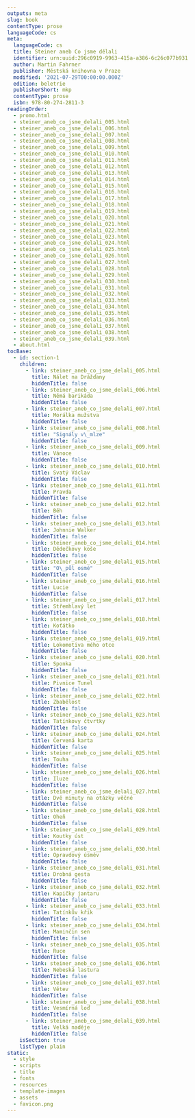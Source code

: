 ```yaml
---
outputs: meta
slug: book
contentType: prose
languageCode: cs
meta:
  languageCode: cs
  title: Steiner aneb Co jsme dělali
  identifier: urn:uuid:296c0919-9963-415a-a386-6c26c077b931
  author: Martin Fahrner
  publisher: Městská knihovna v Praze
  modified: '2021-07-29T00:00:00.000Z'
  edition: beletrie
  publisherShort: mkp
  contentType: prose
  isbn: 978-80-274-2811-3
readingOrder:
  - promo.html
  - steiner_aneb_co_jsme_delali_005.html
  - steiner_aneb_co_jsme_delali_006.html
  - steiner_aneb_co_jsme_delali_007.html
  - steiner_aneb_co_jsme_delali_008.html
  - steiner_aneb_co_jsme_delali_009.html
  - steiner_aneb_co_jsme_delali_010.html
  - steiner_aneb_co_jsme_delali_011.html
  - steiner_aneb_co_jsme_delali_012.html
  - steiner_aneb_co_jsme_delali_013.html
  - steiner_aneb_co_jsme_delali_014.html
  - steiner_aneb_co_jsme_delali_015.html
  - steiner_aneb_co_jsme_delali_016.html
  - steiner_aneb_co_jsme_delali_017.html
  - steiner_aneb_co_jsme_delali_018.html
  - steiner_aneb_co_jsme_delali_019.html
  - steiner_aneb_co_jsme_delali_020.html
  - steiner_aneb_co_jsme_delali_021.html
  - steiner_aneb_co_jsme_delali_022.html
  - steiner_aneb_co_jsme_delali_023.html
  - steiner_aneb_co_jsme_delali_024.html
  - steiner_aneb_co_jsme_delali_025.html
  - steiner_aneb_co_jsme_delali_026.html
  - steiner_aneb_co_jsme_delali_027.html
  - steiner_aneb_co_jsme_delali_028.html
  - steiner_aneb_co_jsme_delali_029.html
  - steiner_aneb_co_jsme_delali_030.html
  - steiner_aneb_co_jsme_delali_031.html
  - steiner_aneb_co_jsme_delali_032.html
  - steiner_aneb_co_jsme_delali_033.html
  - steiner_aneb_co_jsme_delali_034.html
  - steiner_aneb_co_jsme_delali_035.html
  - steiner_aneb_co_jsme_delali_036.html
  - steiner_aneb_co_jsme_delali_037.html
  - steiner_aneb_co_jsme_delali_038.html
  - steiner_aneb_co_jsme_delali_039.html
  - about.html
tocBase:
  - id: section-1
    children:
      - link: steiner_aneb_co_jsme_delali_005.html
        title: Nálet na Drážďany
        hiddenTitle: false
      - link: steiner_aneb_co_jsme_delali_006.html
        title: Němá barikáda
        hiddenTitle: false
      - link: steiner_aneb_co_jsme_delali_007.html
        title: Morálka mužstva
        hiddenTitle: false
      - link: steiner_aneb_co_jsme_delali_008.html
        title: "Signály v\_mlze"
        hiddenTitle: false
      - link: steiner_aneb_co_jsme_delali_009.html
        title: Vánoce
        hiddenTitle: false
      - link: steiner_aneb_co_jsme_delali_010.html
        title: Svatý Václav
        hiddenTitle: false
      - link: steiner_aneb_co_jsme_delali_011.html
        title: Pravda
        hiddenTitle: false
      - link: steiner_aneb_co_jsme_delali_012.html
        title: Běh
        hiddenTitle: false
      - link: steiner_aneb_co_jsme_delali_013.html
        title: Johnnie Walker
        hiddenTitle: false
      - link: steiner_aneb_co_jsme_delali_014.html
        title: Dědečkovy koše
        hiddenTitle: false
      - link: steiner_aneb_co_jsme_delali_015.html
        title: "O\_půl osmé"
        hiddenTitle: false
      - link: steiner_aneb_co_jsme_delali_016.html
        title: Lucie
        hiddenTitle: false
      - link: steiner_aneb_co_jsme_delali_017.html
        title: Střemhlavý let
        hiddenTitle: false
      - link: steiner_aneb_co_jsme_delali_018.html
        title: Koťátko
        hiddenTitle: false
      - link: steiner_aneb_co_jsme_delali_019.html
        title: Lokomotiva mého otce
        hiddenTitle: false
      - link: steiner_aneb_co_jsme_delali_020.html
        title: Sponka
        hiddenTitle: false
      - link: steiner_aneb_co_jsme_delali_021.html
        title: Pivnice Tunel
        hiddenTitle: false
      - link: steiner_aneb_co_jsme_delali_022.html
        title: Zbabělost
        hiddenTitle: false
      - link: steiner_aneb_co_jsme_delali_023.html
        title: Tatínkovy čtvrtky
        hiddenTitle: false
      - link: steiner_aneb_co_jsme_delali_024.html
        title: Červená karta
        hiddenTitle: false
      - link: steiner_aneb_co_jsme_delali_025.html
        title: Touha
        hiddenTitle: false
      - link: steiner_aneb_co_jsme_delali_026.html
        title: Iluze
        hiddenTitle: false
      - link: steiner_aneb_co_jsme_delali_027.html
        title: Dvě minuty na otázky věčné
        hiddenTitle: false
      - link: steiner_aneb_co_jsme_delali_028.html
        title: Oheň
        hiddenTitle: false
      - link: steiner_aneb_co_jsme_delali_029.html
        title: Koutky úst
        hiddenTitle: false
      - link: steiner_aneb_co_jsme_delali_030.html
        title: Opravdový úsměv
        hiddenTitle: false
      - link: steiner_aneb_co_jsme_delali_031.html
        title: Drobná gesta
        hiddenTitle: false
      - link: steiner_aneb_co_jsme_delali_032.html
        title: Kapičky jantaru
        hiddenTitle: false
      - link: steiner_aneb_co_jsme_delali_033.html
        title: Tatínkův křik
        hiddenTitle: false
      - link: steiner_aneb_co_jsme_delali_034.html
        title: Maminčin sen
        hiddenTitle: false
      - link: steiner_aneb_co_jsme_delali_035.html
        title: Ruce
        hiddenTitle: false
      - link: steiner_aneb_co_jsme_delali_036.html
        title: Nebeská lastura
        hiddenTitle: false
      - link: steiner_aneb_co_jsme_delali_037.html
        title: Větev
        hiddenTitle: false
      - link: steiner_aneb_co_jsme_delali_038.html
        title: Vesmírná loď
        hiddenTitle: false
      - link: steiner_aneb_co_jsme_delali_039.html
        title: Velká naděje
        hiddenTitle: false
    isSection: true
    listType: plain
static:
  - style
  - scripts
  - title
  - fonts
  - resources
  - template-images
  - assets
  - favicon.png
---
```

